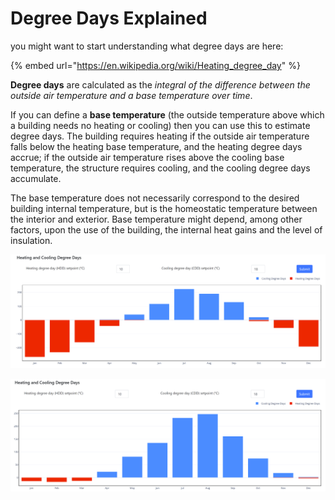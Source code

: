 # Degree Days Explained

you might want to start understanding what degree days are here:

{% embed url="https://en.wikipedia.org/wiki/Heating_degree_day" %}

**Degree days** are calculated as the _integral of the difference between the outside air temperature and a base temperature over time_.

If you can define a **base temperature** (the outside temperature above which a building needs no heating or cooling) then you can use this to estimate degree days.  The building requires heating if the outside air temperature falls below the heating base temperature, and the heating degree days accrue; if the outside air temperature rises above the cooling base temperature, the structure requires cooling, and the cooling degree days accumulate.

The base temperature does not necessarily correspond to the desired building internal temperature, but is the homeostatic temperature between the interior and exterior. Base temperature might depend, among other factors, upon the use of the building, the internal heat gains and the level of insulation.

![example deegree days for New York, Downtown Manhattan, NY, USA](<../../../.gitbook/assets/image (3).png>)

![example deegree days for Palermo Boccadifalco Airport, ITALY](<../../../.gitbook/assets/image (1) (1).png>)
